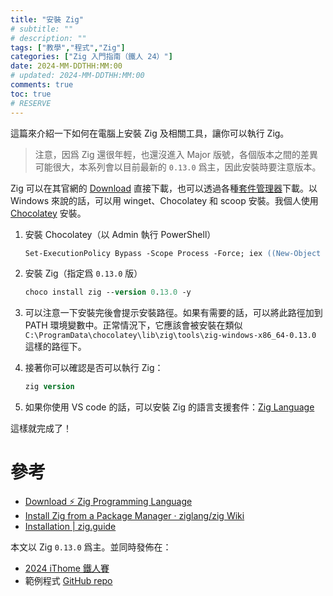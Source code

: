 ```yaml
---
title: "安裝 Zig"
# subtitle: ""
# description: ""
tags: ["教學","程式","Zig"]
categories: ["Zig 入門指南（鐵人 24）"]
date: 2024-MM-DDTHH:MM:00
# updated: 2024-MM-DDTHH:MM:00
comments: true
toc: true
# RESERVE
---
```


這篇來介紹一下如何在電腦上安裝 Zig 及相關工具，讓你可以執行 Zig。

> 注意，因爲 Zig 還很年輕，也還沒進入 Major 版號，各個版本之間的差異可能很大，本系列會以目前最新的 `0.13.0` 爲主，因此安裝時要注意版本。

<!-- more -->

Zig 可以在其官網的 [Download](https://ziglang.org/download/) 直接下載，也可以透過各種[套件管理器](https://github.com/ziglang/zig/wiki/Install-Zig-from-a-Package-Manager)下載。以 Windows 來說的話，可以用 winget、Chocolatey 和 scoop 安裝。我個人使用 [Chocolatey](https://community.chocolatey.org/packages/zig) 安裝。

1. 安裝 Chocolatey（以 Admin 執行 PowerShell）

   ```ps
   Set-ExecutionPolicy Bypass -Scope Process -Force; iex ((New-Object System.Net.WebClient).DownloadString('https://chocolatey.org/install.ps1'))
   ```

2. 安裝 Zig（指定爲 `0.13.0` 版）

   ```ps
   choco install zig --version 0.13.0 -y
   ```

3. 可以注意一下安裝完後會提示安裝路徑。如果有需要的話，可以將此路徑加到 PATH 環境變數中。正常情況下，它應該會被安裝在類似 `C:\ProgramData\chocolatey\lib\zig\tools\zig-windows-x86_64-0.13.0` 這樣的路徑下。
4. 接著你可以確認是否可以執行 Zig：

   ```ps
   zig version
   ```

5. 如果你使用 VS code 的話，可以安裝 Zig 的語言支援套件：[Zig Language](https://marketplace.visualstudio.com/items?itemName=ziglang.vscode-zig)

這樣就完成了！

# 參考

- [Download ⚡ Zig Programming Language](https://ziglang.org/download/)
- [Install Zig from a Package Manager · ziglang/zig Wiki](https://github.com/ziglang/zig/wiki/Install-Zig-from-a-Package-Manager)
- [Installation | zig.guide](https://zig.guide/getting-started/installation)

本文以 Zig `0.13.0` 爲主。並同時發佈在：

- [2024 iThome 鐵人賽](https://ithelp.ithome.com.tw/users/20151756/ironman/7460)
- 範例程式 [GitHub repo](https://github.com/ziteh/zig-learn-it24)

